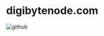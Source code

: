 # digibytenode.com

![github](https://github.com/Jongjan88/digibytenode.com/assets/125610144/e6149fce-cdcc-4fc4-9a90-23e7786972ec)
